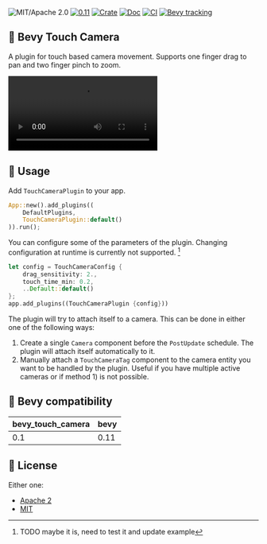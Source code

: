 ![MIT/Apache 2.0](https://img.shields.io/badge/license-MIT%2FApache-blue.svg)
[![0.11](https://img.shields.io/badge/Bevy-0.11-blue)](https://crates.io/crates/bevy/0.11.2)
[![Crate](https://img.shields.io/crates/v/bevy_touch_camera.svg)](https://crates.io/crates/bevy_touch_camera)
[![Doc](https://docs.rs/bevy_touch_camera/badge.svg)](https://docs.rs/bevy_touch_camera)
[![CI](https://github.com/d-bucur/bevy_touch_camera/actions/workflows/ci.yaml/badge.svg)](https://github.com/d-bucur/bevy_touch_camera/actions/workflows/ci.yaml)
[![Bevy tracking](https://img.shields.io/badge/Bevy%20tracking-release-lightblue)](https://github.com/bevyengine/bevy/blob/main/docs/plugins_guidelines.md#main-branch-tracking)

## 🎥 Bevy Touch Camera
A plugin for touch based camera movement. Supports one finger drag to pan and two finger pinch to zoom.

![](https://github.com/d-bucur/demos/raw/master/touch_camera.webm)

## 📄 Usage
Add `TouchCameraPlugin` to your app.
```rust
App::new().add_plugins((
    DefaultPlugins,
    TouchCameraPlugin::default()
)).run();
```

You can configure some of the parameters of the plugin. Changing configuration at runtime is currently not supported. [^1]
```rust
let config = TouchCameraConfig {
    drag_sensitivity: 2.,
    touch_time_min: 0.2,
    ..Default::default()
};
app.add_plugins((TouchCameraPlugin {config}))
```

The plugin will try to attach itself to a camera. This can be done in either one of the following ways:
1) Create a single `Camera` component before the `PostUpdate` schedule. The plugin will attach itself automatically to it.
2) Manually attach a `TouchCameraTag` component to the camera entity you want to be handled by the plugin. Useful if you have multiple active cameras or if method 1) is not possible.

## 🔗 Bevy compatibility
| bevy_touch_camera | bevy |
|-------------------|------|
| 0.1               | 0.11 |

## 🪪 License
Either one:
- [Apache 2](LICENSE-APACHE)
- [MIT](LICENSE-MIT)


[^1]: TODO maybe it is, need to test it and update example